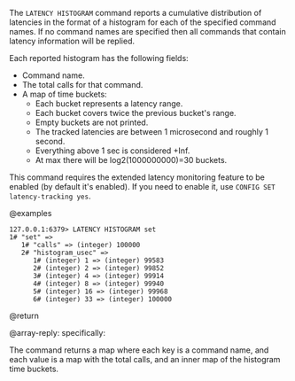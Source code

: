 The `LATENCY HISTOGRAM` command reports a cumulative distribution of latencies in the format of a histogram for each of the specified command names. 
If no command names are specified then all commands that contain latency information will be replied.

Each reported histogram has the following fields:

* Command name.
* The total calls for that command.
* A map of time buckets:
  * Each bucket represents a latency range.
  * Each bucket covers twice the previous bucket's range.
  * Empty buckets are not printed.
  * The tracked latencies are between 1 microsecond and roughly 1 second.
  * Everything above 1 sec is considered +Inf.
  * At max there will be log2(1000000000)=30 buckets.

This command requires the extended latency monitoring feature to be enabled (by default it's enabled).
If you need to enable it, use `CONFIG SET latency-tracking yes`.

@examples

```
127.0.0.1:6379> LATENCY HISTOGRAM set
1# "set" =>
   1# "calls" => (integer) 100000
   2# "histogram_usec" =>
      1# (integer) 1 => (integer) 99583
      2# (integer) 2 => (integer) 99852
      3# (integer) 4 => (integer) 99914
      4# (integer) 8 => (integer) 99940
      5# (integer) 16 => (integer) 99968
      6# (integer) 33 => (integer) 100000
```

@return

@array-reply: specifically:

The command returns a map where each key is a command name, and each value is a map with the total calls, and an inner map of the histogram time buckets.
